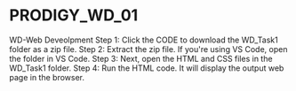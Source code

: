 # PRODIGY_WD_01
WD-Web Deveolpment
Step 1: Click the CODE to download the WD_Task1 folder as a zip file.
Step 2: Extract the zip file. If you're using VS Code, open the folder in VS Code.
Step 3: Next, open the HTML and CSS files in the WD_Task1 folder.
Step 4: Run the HTML code. It will display the output web page in the browser.
